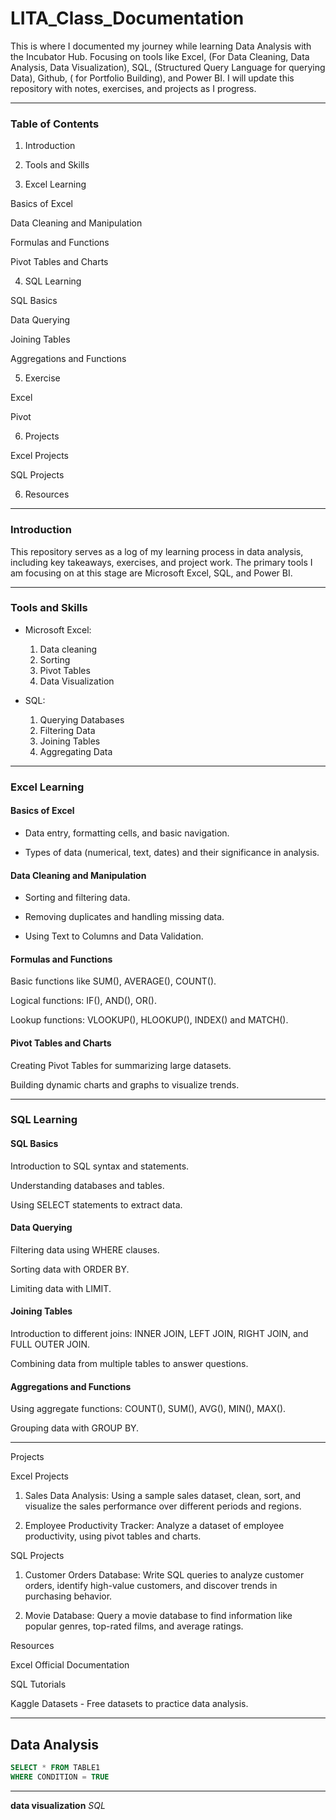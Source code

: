 # LITA_Class_Documentation
This is where I documented my journey while learning Data Analysis with the Incubator Hub. Focusing on tools like Excel, (For Data Cleaning, Data Analysis, Data Visualization), SQL, (Structured Query Language for querying Data), Github, ( for Portfolio Building), and Power BI. I will update this repository with notes, exercises, and projects as I progress.


---

### Table of Contents
1. Introduction

2. Tools and Skills

3. Excel Learning

Basics of Excel

Data Cleaning and Manipulation

Formulas and Functions

Pivot Tables and Charts

4. SQL Learning

SQL Basics

Data Querying

Joining Tables

Aggregations and Functions

5. Exercise

Excel

Pivot

6. Projects

Excel Projects

SQL Projects

6. Resources


---

### Introduction

This repository serves as a log of my learning process in data analysis, including key takeaways, exercises, and project work. The primary tools I am focusing on at this stage are Microsoft Excel, SQL, and Power BI.


---

### Tools and Skills

- Microsoft Excel:
  1. Data cleaning
  2. Sorting
  3. Pivot Tables
  4. Data Visualization

- SQL:
  1. Querying Databases
  2. Filtering Data
  3. Joining Tables
  4. Aggregating Data


---

### Excel Learning

#### Basics of Excel

- Data entry, formatting cells, and basic navigation.

- Types of data (numerical, text, dates) and their significance in analysis.


#### Data Cleaning and Manipulation

- Sorting and filtering data.

- Removing duplicates and handling missing data.

- Using Text to Columns and Data Validation.


#### Formulas and Functions

Basic functions like SUM(), AVERAGE(), COUNT().

Logical functions: IF(), AND(), OR().

Lookup functions: VLOOKUP(), HLOOKUP(), INDEX() and MATCH().


#### Pivot Tables and Charts

Creating Pivot Tables for summarizing large datasets.

Building dynamic charts and graphs to visualize trends.


---

### SQL Learning

#### SQL Basics

Introduction to SQL syntax and statements.

Understanding databases and tables.

Using SELECT statements to extract data.


#### Data Querying

Filtering data using WHERE clauses.

Sorting data with ORDER BY.

Limiting data with LIMIT.


#### Joining Tables

Introduction to different joins: INNER JOIN, LEFT JOIN, RIGHT JOIN, and FULL OUTER JOIN.

Combining data from multiple tables to answer questions.


#### Aggregations and Functions

Using aggregate functions: COUNT(), SUM(), AVG(), MIN(), MAX().

Grouping data with GROUP BY.


---
Projects

Excel Projects

1. Sales Data Analysis: Using a sample sales dataset, clean, sort, and visualize the sales performance over different periods and regions.


2. Employee Productivity Tracker: Analyze a dataset of employee productivity, using pivot tables and charts.



SQL Projects

1. Customer Orders Database: Write SQL queries to analyze customer orders, identify high-value customers, and discover trends in purchasing behavior.


2. Movie Database: Query a movie database to find information like popular genres, top-rated films, and average ratings.



Resources

Excel Official Documentation

SQL Tutorials

Kaggle Datasets - Free datasets to practice data analysis.


---

## Data Analysis
```SQL
SELECT * FROM TABLE1
WHERE CONDITION = TRUE
```
---
**data visualization**
*SQL*

